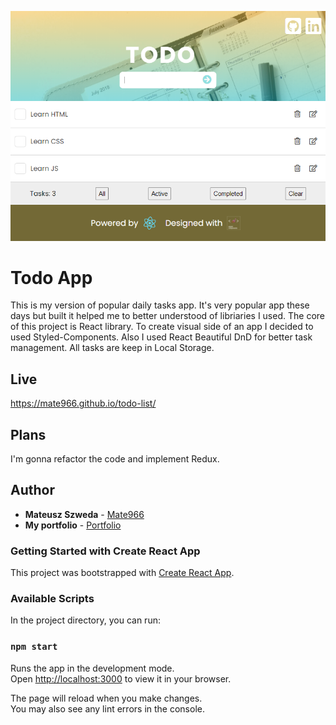 ![Screenshot](./screen.png)

# Todo App

This is my version of popular daily tasks app. It's very popular app these days but built it helped me to better understood of libriaries I used. The core of this project is React library. To create visual side of an app I decided to used Styled-Components. Also I used React Beautiful DnD for better task management. All tasks are keep in Local Storage.

## Live

https://mate966.github.io/todo-list/

## Plans

I'm gonna refactor the code and implement Redux.

## Author

-   **Mateusz Szweda** - [Mate966](https://github.com/mate966)
-   **My portfolio** - [Portfolio](https://mateuszszweda.pl)

### Getting Started with Create React App

This project was bootstrapped with [Create React App](https://github.com/facebook/create-react-app).

### Available Scripts

In the project directory, you can run:

### `npm start`

Runs the app in the development mode.\
Open [http://localhost:3000](http://localhost:3000) to view it in your browser.

The page will reload when you make changes.\
You may also see any lint errors in the console.
